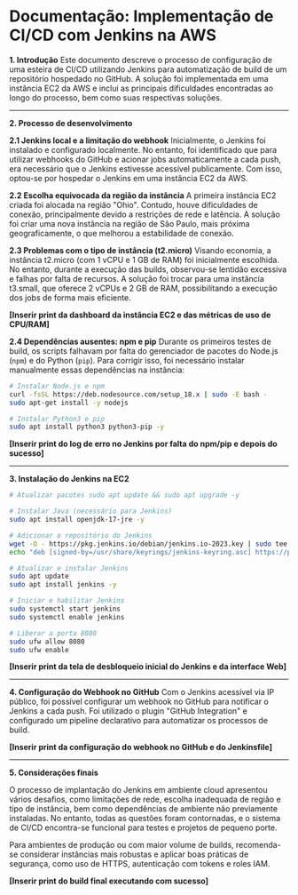 # **Documentação: Implementação de CI/CD com Jenkins na AWS**

**1. Introdução**
Este documento descreve o processo de configuração de uma esteira de CI/CD utilizando Jenkins para automatização de build de um repositório hospedado no GitHub. A solução foi implementada em uma instância EC2 da AWS e inclui as principais dificuldades encontradas ao longo do processo, bem como suas respectivas soluções.

---

**2. Processo de desenvolvimento**

**2.1 Jenkins local e a limitação do webhook**
Inicialmente, o Jenkins foi instalado e configurado localmente. No entanto, foi identificado que para utilizar webhooks do GitHub e acionar jobs automaticamente a cada push, era necessário que o Jenkins estivesse acessível publicamente. Com isso, optou-se por hospedar o Jenkins em uma instância EC2 da AWS.

**2.2 Escolha equivocada da região da instância**
A primeira instância EC2 criada foi alocada na região "Ohio". Contudo, houve dificuldades de conexão, principalmente devido a restrições de rede e latência. A solução foi criar uma nova instância na região de São Paulo, mais próxima geograficamente, o que melhorou a estabilidade de conexão.

**2.3 Problemas com o tipo de instância (t2.micro)**
Visando economia, a instância t2.micro (com 1 vCPU e 1 GB de RAM) foi inicialmente escolhida. No entanto, durante a execução das builds, observou-se lentidão excessiva e falhas por falta de recursos. A solução foi trocar para uma instância t3.small, que oferece 2 vCPUs e 2 GB de RAM, possibilitando a execução dos jobs de forma mais eficiente.

**[Inserir print da dashboard da instância EC2 e das métricas de uso de CPU/RAM]**

**2.4 Dependências ausentes: npm e pip**
Durante os primeiros testes de build, os scripts falhavam por falta do gerenciador de pacotes do Node.js (`npm`) e do Python (`pip`). Para corrigir isso, foi necessário instalar manualmente essas dependências na instância:

```bash
# Instalar Node.js e npm
curl -fsSL https://deb.nodesource.com/setup_18.x | sudo -E bash -
sudo apt-get install -y nodejs

# Instalar Python3 e pip
sudo apt install python3 python3-pip -y
```

**[Inserir print do log de erro no Jenkins por falta do npm/pip e depois do sucesso]**

---

**3. Instalação do Jenkins na EC2**

```bash
# Atualizar pacotes	sudo apt update && sudo apt upgrade -y

# Instalar Java (necessário para Jenkins)
sudo apt install openjdk-17-jre -y

# Adicionar o repositório do Jenkins
wget -O - https://pkg.jenkins.io/debian/jenkins.io-2023.key | sudo tee /usr/share/keyrings/jenkins-keyring.asc > /dev/null
echo "deb [signed-by=/usr/share/keyrings/jenkins-keyring.asc] https://pkg.jenkins.io/debian binary/" | sudo tee /etc/apt/sources.list.d/jenkins.list > /dev/null

# Atualizar e instalar Jenkins
sudo apt update
sudo apt install jenkins -y

# Iniciar e habilitar Jenkins
sudo systemctl start jenkins
sudo systemctl enable jenkins

# Liberar a porta 8080
sudo ufw allow 8080
sudo ufw enable
```

**[Inserir print da tela de desbloqueio inicial do Jenkins e da interface Web]**

---

**4. Configuração do Webhook no GitHub**
Com o Jenkins acessível via IP público, foi possível configurar um webhook no GitHub para notificar o Jenkins a cada push. Foi utilizado o plugin "GitHub Integration" e configurado um pipeline declarativo para automatizar os processos de build.

**[Inserir print da configuração do webhook no GitHub e do Jenkinsfile]**

---

**5. Considerações finais**

O processo de implantação do Jenkins em ambiente cloud apresentou vários desafios, como limitações de rede, escolha inadequada de região e tipo de instância, bem como dependências de ambiente não previamente instaladas. No entanto, todas as questões foram contornadas, e o sistema de CI/CD encontra-se funcional para testes e projetos de pequeno porte.

Para ambientes de produção ou com maior volume de builds, recomenda-se considerar instâncias mais robustas e aplicar boas práticas de segurança, como uso de HTTPS, autenticação com tokens e roles IAM.

**[Inserir print do build final executando com sucesso]**

